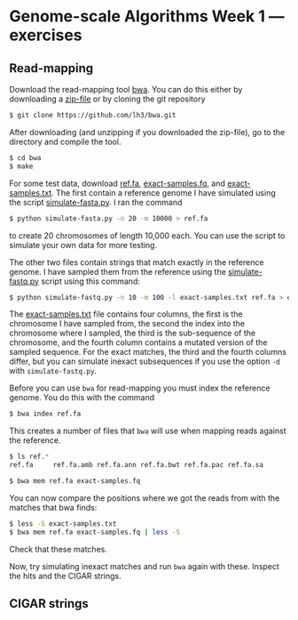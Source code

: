 # Genome-scale Algorithms Week 1 — exercises

## Read-mapping

Download the read-mapping tool [bwa](https://github.com/lh3/bwa). You can do this either by downloading a [zip-file](https://github.com/lh3/bwa/archive/master.zip) or by cloning the git repository

```sh
$ git clone https://github.com/lh3/bwa.git
```

After downloading (and unzipping if you downloaded the zip-file), go to the directory and compile the tool.

```sh
$ cd bwa
$ make
```

For some test data, download [ref.fa](ref.fa), [exact-samples.fq](exact-samples.fq), and [exact-samples.txt](exact-samples.txt). The first contain a reference genome I have simulated using the script [simulate-fasta.py](simulate-fasta.py). I ran the command

```sh
$ python simulate-fasta.py -n 20 -m 10000 > ref.fa
```

to create 20 chromosomes of length 10,000 each. You can use the script to simulate your own data for more testing.

The other two files contain strings that match exactly in the reference genome. I have sampled them from the reference using the [simulate-fastq.py](simulate-fastq.py) script using this command:

```sh
$ python simulate-fastq.py -n 10 -m 100 -l exact-samples.txt ref.fa > exact-samples.fq
```

The [exact-samples.txt](exact-samples.txt) file contains four columns, the first is the chromosome I have sampled from, the second the index into the chromosome where I sampled, the third is the sub-sequence of the chromosome, and the fourth column contains a mutated version of the sampled sequence. For the exact matches, the third and the fourth columns differ, but you can simulate inexact subsequences if you use the option `-d` with `simulate-fastq.py`.

Before you can use `bwa` for read-mapping you must index the reference genome. You do this with the command

```sh
$ bwa index ref.fa
```

This creates a number of files that `bwa` will use when mapping reads against the reference.

```sh
$ ls ref.*
ref.fa     ref.fa.amb ref.fa.ann ref.fa.bwt ref.fa.pac ref.fa.sa
```

```sh
$ bwa mem ref.fa exact-samples.fq
```

You can now compare the positions where we got the reads from with the matches that bwa finds:

```sh
$ less -S exact-samples.txt
$ bwa mem ref.fa exact-samples.fq | less -S
```

Check that these matches.

Now, try simulating inexact matches and run `bwa` again with these. Inspect the hits and the CIGAR strings.

## CIGAR strings


